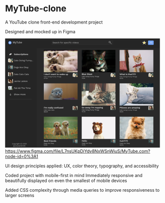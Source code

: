 # MyTube-clone

A YouTube clone front-end development project

Designed and mocked up in Figma

![Designed and mocked up in Figma](/images/MyTube-Design.png)
https://www.figma.com/file/L7nsUKpDiYdv8NxWSnWiuS/MyTube.com?node-id=0%3A1

UI design principles applied:
UX, color theory, typography, and accessibility

Coded project with mobile-first in mind
Immediately responsive and beautifully displayed on even the smallest of mobile devices 

Added CSS complexity through media queries to improve responsiveness to larger screens
